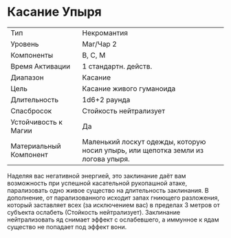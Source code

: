 
# Касание Упыря

| | |
|---|---|
|Тип|Некромантия|
|Уровень| Маг/Чар 2|
|Компоненты| В, С, М|
|Время Активации| 1 стандартн. действ.|
|Диапазон| Касание|
|Цель| Касание живого гуманоида|
|Длительность| 1d6+2 раунда|
|Спасбросок| Стойкость нейтрализует|
|Устойчивость к Магии| Да|
|Материальный Компонент| Маленький лоскут одежды, которую носил упырь, или щепотка земли из логова упыря.|

Наделяя вас негативной энергией, это
заклинание даёт вам возможность при
успешной касательной рукопашной
атаке, парализовать одно живое существо на длительность заклинания.
В дополнение, от парализованного
исходит запах гниющего разложения,
который заставляет всех (за исключением вас) в пределах 3 метров от субъекта
ослабеть (Стойкость нейтрализует). Заклинание нейтрализовать яд снимает
эффект с ослабевшего, а иммунное к
ядам существо не попадает под эффект
вони.
